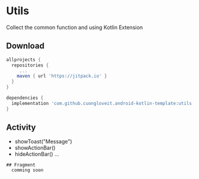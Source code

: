 Utils
===
  Collect the common function and using Kotlin Extension

Download
--------

```groovy
allprojects {
  repositories {
	 ...
    maven { url 'https://jitpack.io' }
  }
}

dependencies {
  implementation 'com.github.cuongloveit.android-kotlin-template:utils:-SNAPSHOT'
}
```

## Activity

 * showToast("Message")
 * showActionBar()
 * hideActionBar()
...


~~~
## Fragment
  comming soon
